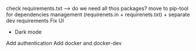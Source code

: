 check requirements.txt --> do we need all thos packages?
move to pip-tool for dependencies management (requirenets.in + requirenets.txt) + separate dev requirements
Fix UI

- Dark mode

Add authentication
Add docker
and docker-dev
